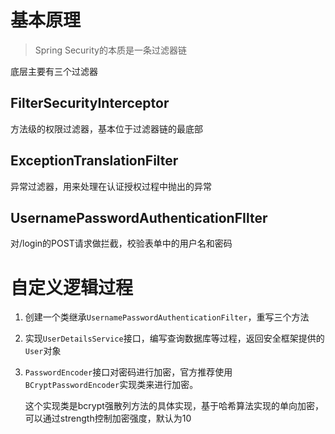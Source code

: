 # 基本原理

> Spring Security的本质是一条过滤器链

底层主要有三个过滤器

## FilterSecurityInterceptor

方法级的权限过滤器，基本位于过滤器链的最底部

## ExceptionTranslationFilter

异常过滤器，用来处理在认证授权过程中抛出的异常

## UsernamePasswordAuthenticationFIlter

对/login的POST请求做拦截，校验表单中的用户名和密码

# 自定义逻辑过程

1. 创建一个类继承`UsernamePasswordAuthenticationFilter`，重写三个方法

2. 实现`UserDetailsService`接口，编写查询数据库等过程，返回安全框架提供的`User`对象

3. `PasswordEncoder`接口对密码进行加密，官方推荐使用`BCryptPasswordEncoder`实现类来进行加密。

   这个实现类是bcrypt强散列方法的具体实现，基于哈希算法实现的单向加密，可以通过strength控制加密强度，默认为10

